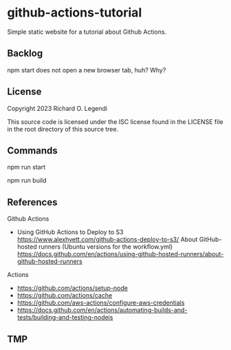 # github-actions-tutorial

Simple static website for a tutorial about Github Actions.

## Backlog

npm start does not open a new browser tab, huh? Why?

## License

Copyright 2023 Richard O. Legendi

This source code is licensed under the ISC license found in the LICENSE file in the root directory of this source tree.

## Commands

npm run start
 
npm run build

## References

Github Actions
- Using GitHub Actions to Deploy to S3 https://www.alexhyett.com/github-actions-deploy-to-s3/
About GitHub-hosted runners (Ubuntu versions for the workflow.yml) https://docs.github.com/en/actions/using-github-hosted-runners/about-github-hosted-runners

Actions
- https://github.com/actions/setup-node
- https://github.com/actions/cache
- https://github.com/aws-actions/configure-aws-credentials
- https://docs.github.com/en/actions/automating-builds-and-tests/building-and-testing-nodejs

## TMP
